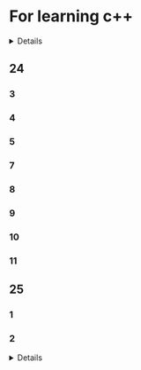 # For learning c++
<details>
  
  -[25](#25)
  -[24](#24)

</details>

## 24

### 3
### 4
### 5
### 7
### 8
### 9
### 10
### 11

## 25
### 1
### 2
<details>
  
	2.
	2(2.
	3.
	3(2.
	3(3.
	3(4.
	3(5.
	3(6.
	4.
	4(2.
	4(3.
	4(4.
	5.
	5(2.
	5(3.
	5(4.
	5(5.
 
<details>

 
### 3

<details>
  
	1.完美转发
	1(2.可变参数
	1(3.时间操作
	2.系统时间
	2(2.计时器
	2(3.创建线程
	13.线程回收-join()
	14.线程回收-detach()
	14(2.线程-this_thread
 
<details>
